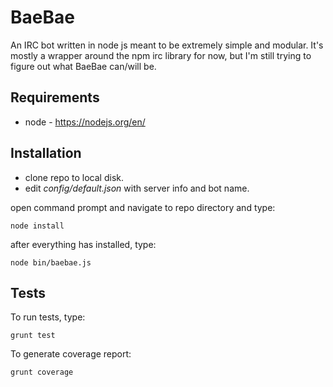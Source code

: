 # BaeBae

An IRC bot written in node js meant to be extremely simple and modular. It's
mostly a wrapper around the npm irc library for now, but I'm still trying to
figure out what BaeBae can/will be.

## Requirements

* node - https://nodejs.org/en/

## Installation

* clone repo to local disk.
* edit *config/default.json* with server info and bot name.

open command prompt and navigate to repo directory and type:


    node install


after everything has installed, type:


    node bin/baebae.js

## Tests
To run tests, type:

    grunt test

To generate coverage report:

    grunt coverage

